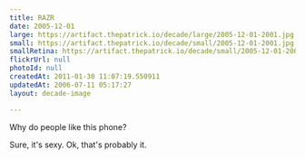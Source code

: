 ```yaml
---
title: RAZR
date: 2005-12-01
large: https://artifact.thepatrick.io/decade/large/2005-12-01-2001.jpg
small: https://artifact.thepatrick.io/decade/small/2005-12-01-2001.jpg
smallRetina: https://artifact.thepatrick.io/decade/small/2005-12-01-2001@2x.jpg
flickrUrl: null
photoId: null
createdAt: 2011-01-30 11:07:19.550911
updatedAt: 2006-07-11 05:17:27
layout: decade-image

---
```

Why do people like this phone? 

Sure, it's sexy. Ok, that's probably it.
